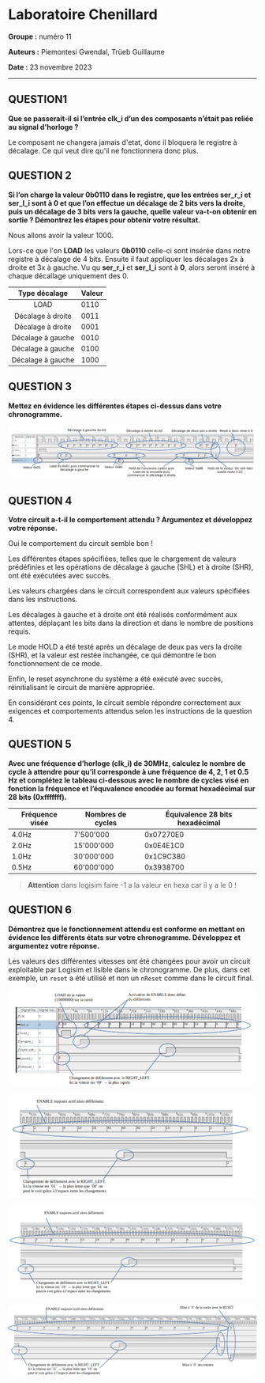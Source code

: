 # Laboratoire Chenillard

**Groupe :** numéro 11

**Auteurs :** Piemontesi Gwendal, Trüeb Guillaume

**Date :** 23 novembre 2023

---

## QUESTION1

**Que se passerait-il si l’entrée clk_i d’un des composants n’était pas reliée au signal d'horloge ?**

Le composant ne changera jamais d'etat, donc il bloquera le registre à décalage. Ce qui veut dire qu'il ne fonctionnera donc plus.

## QUESTION 2

**Si l’on charge la valeur 0b0110 dans le registre, que les entrées ser_r_i et ser_l_i sont à 0 et que l’on effectue un décalage de 2 bits vers la droite, puis un décalage de 3 bits vers la gauche, quelle valeur va-t-on obtenir en sortie ? Démontrez les étapes pour obtenir votre résultat.**

Nous allons avoir la valeur 1000.

Lors-ce que l'on **LOAD** les valeurs **0b0110** celle-ci sont insérée dans notre registre à décalage de 4 bits. Ensuite il faut appliquer les décalages 2x à droite et 3x à gauche. Vu qu **ser_r_i** et **ser_l_i** sont à **0**, alors seront inséré à chaque décallage uniquement des 0.

|   Type décalage   | Valeur |
| :-----------------: | :----- |
|        LOAD        | 0110   |
| Décalage à droite | 0011   |
| Décalage à droite | 0001   |
| Décalage à gauche | 0010   |
| Décalage à gauche | 0100   |
| Décalage à gauche | 1000   |

## QUESTION 3

**Mettez en évidence les différentes étapes ci-dessus dans votre chronogramme.**

![Chronogramme](img/Question3SYL.png)

## QUESTION 4

**Votre circuit a-t-il le comportement attendu ? Argumentez et développez votre réponse.**

Oui le comportement du circuit semble bon !

Les différentes étapes spécifiées, telles que le chargement de valeurs prédéfinies et les opérations de décalage à gauche (SHL) et à droite (SHR), ont été exécutées avec succès.

Les valeurs chargées dans le circuit correspondent aux valeurs spécifiées dans les instructions.

Les décalages à gauche et à droite ont été réalisés conformément aux attentes, déplaçant les bits dans la direction et dans le nombre de positions requis.

Le mode HOLD a été testé après un décalage de deux pas vers la droite (SHR), et la valeur est restée inchangée, ce qui démontre le bon fonctionnement de ce mode.

Enfin, le reset asynchrone du système a été exécuté avec succès, réinitialisant le circuit de manière appropriée.

En considérant ces points, le circuit semble répondre correctement aux exigences et comportements attendus selon les instructions de la question 4.

## QUESTION 5

**Avec une fréquence d’horloge (clk_i) de 30MHz, calculez le nombre de cycle à attendre pour qu’il corresponde à une fréquence de 4, 2, 1 et 0.5 Hz et complétez le tableau ci-dessous avec le nombre de cycles visé en fonction la fréquence et l’équvalence encodée au format hexadécimal sur 28 bits (0xfffffff).**

| Fréquence visée | Nombres de cycles | Équivalence 28 bits hexadécimal |
| ----------------- | ----------------- | --------------------------------- |
| 4.0Hz             | 7'500'000         | 0x07270E0                         |
| 2.0Hz             | 15'000'000        | 0x0E4E1C0                         |
| 1.0Hz             | 30'000'000        | 0x1C9C380                         |
| 0.5Hz             | 60'000'000        | 0x3938700                         |

> **Attention** dans logisim faire -1 a la valeur en hexa car il y a le 0 !

## QUESTION 6

**Démontrez que le fonctionnement attendu est conforme en mettant en évidence les différents états sur votre chronogramme. Développez et argumentez votre réponse.**

Les valeurs des différentes vitesses ont été changées pour avoir un circuit exploitable par Logisim et lisible dans le chronogramme. De plus, dans cet exemple, un `reset` a été utilisé et non un `nReset` comme dans le circuit final.

![Chronogramme1](img/ChronoPart1.png)

![Chronogramme2](img/ChronoPart2.png)

![Chronogramme3](img/ChronoPart3.png)

![Chronogramme4](img/ChronoPart4.png)
